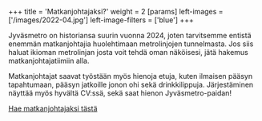 +++
title = 'Matkanjohtajaksi?'
weight = 2
[params]
  left-images = ['/images/2022-04.jpg']
  left-image-filters = ['blue']
+++

Jyväsmetro on historiansa suurin vuonna 2024, joten tarvitsemme entistä enemmän matkanjohtajia huolehtimaan metrolinjojen tunnelmasta. Jos siis haluat ikioman metrolinjan josta voit tehdä oman näköisesi, jätä hakemus matkanjohtajatiimiin alla.

Matkanjohtajat saavat työstään myös hienoja etuja, kuten ilmaisen pääsyn tapahtumaan, pääsyn jatkoille jonon ohi sekä drinkkilippuja. Järjestäminen näyttää myös hyvältä CV:ssä, sekä saat hienon Jyväsmetro-paidan!

[Hae matkanjohtajaksi tästä](/)
